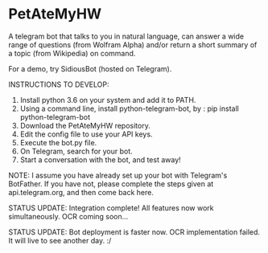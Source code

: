 # PetAteMyHW
A telegram bot that talks to you in natural language, can answer a wide range of questions (from Wolfram Alpha) and/or return a short summary of a topic (from Wikipedia) on command. 

For a demo, try SidiousBot (hosted on Telegram).

INSTRUCTIONS TO DEVELOP:

1. Install python 3.6 on your system and add it to PATH.
2. Using a command line, install python-telegram-bot, by : pip install python-telegram-bot
3. Download the PetAteMyHW repository.
4. Edit the config file to use your API keys.
5. Execute the bot.py file.
6. On Telegram, search for your bot.
7. Start a conversation with the bot, and test away!

NOTE:
I assume you have already set up your bot with Telegram's BotFather. If you have not, please complete the steps given at api.telegram.org, and then come back here.


STATUS UPDATE:
Integration complete! All features now work simultaneously. OCR coming soon... 

STATUS UPDATE:
Bot deployment is faster now.
OCR implementation failed. It will live to see another day. :/
